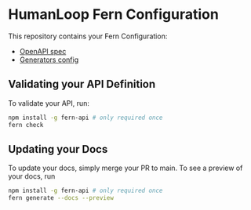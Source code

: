 # HumanLoop Fern Configuration

This repository contains your Fern Configuration: 
  - [OpenAPI spec](./openapi.yml)
  - [Generators config](./fern/generators.yml)

## Validating your API Definition

To validate your API, run: 
```sh
npm install -g fern-api # only required once
fern check
```
## Updating your Docs

To update your docs, simply merge your PR to main. To see a preview of your docs, run 

```sh
npm install -g fern-api # only required once
fern generate --docs --preview
```
